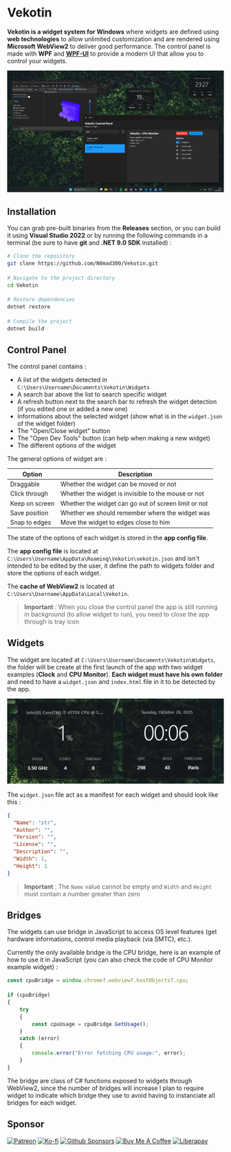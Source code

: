 # Vekotin

**Vekotin is a widget system for Windows** where widgets are defined using **web technologies** to 
allow unlimited customization and are rendered using **Microsoft WebView2** to deliver good 
performance. The control panel is made with **WPF** and **[WPF-UI](https://github.com/lepoco/wpfui)** 
to provide a modern UI that allow you to control your widgets.

![overview](./docs/images/overview.png)

## Installation

You can grab pre-built binaries from the **Releases** section, or you can build it using **Visual 
Studio 2022** or by running the following commands in a terminal (be sure to have **git** and **.NET 
9.0 SDK** installed) :
```bash
# Clone the repository
git clone https://github.com/N0mad300/Vekotin.git

# Navigate to the project directory
cd Vekotin

# Restore dependencies
dotnet restore

# Compile the project
dotnet build
```

## Control Panel

The control panel contains :
- A list of the widgets detected in `C:\Users\Username\Documents\Vekotin\Widgets`
- A search bar above the list to search specific widget
- A refresh button next to the search bar to refresh the widget detection (if you edited one or added a new one)
- Informations about the selected widget (show what is in the `widget.json` of the widget folder)
- The "Open/Close widget" button
- The "Open Dev Tools" button (can help when making a new widget)
- The different options of the widget

The general options of widget are :

| Option         | Description                                          |
| -------------- | ---------------------------------------------------- |
| Draggable      | Whether the widget can be moved or not               |
| Click through  | Whether the widget is invisible to the mouse or not  |
| Keep on screen | Whether the widget can go out of screen limit or not |
| Save position  | Whether we should remember where the widget was      |
| Snap to edges  | Move the widget to edges close to him                |

The state of the options of each widget is stored in the **app config file**.

The **app config file** is located at `C:\Users\Username\AppData\Roaming\Vekotin\vekotin.json` and 
isn't intended to be edited by the user, it define the path to widgets folder and store the options of 
each widget.

The **cache of WebView2** is located at `C:\Users\Username\AppData\Local\Vekotin`.

>**Important** : When you close the control panel the app is still running in background (to allow 
widget to run), you need to close the app through is tray icon

## Widgets

The widget are located at `C:\Users\Username\Documents\Vekotin\Widgets`, the folder will be 
create at the first launch of the app with two widget examples (**Clock** and **CPU Monitor**). **Each 
widget must have his own folder** and need to have a `widget.json` and `index.html` file in it to be 
detected by the app.

![overview](./docs/images/widgets.png)

The `widget.json` file act as a manifest for each widget and should look like this :
```json
{
  "Name": "str",
  "Author": "",
  "Version": "",
  "License": "",
  "Description": "",
  "Width": 1,
  "Height": 1
}
```
>**Important** : The `Name` value cannot be empty and `Width` and `Height` must contain a number 
greater than zero

## Bridges

The widgets can use bridge in JavaScript to access OS level features (get hardware informations, control media playback (via SMTC), etc.).

Currently the only available bridge is the CPU bridge, here is an example of how to use it in 
JavaScript (you can also check the code of CPU Monitor example widget) :
```javascript
const cpuBridge = window.chrome?.webview?.hostObjects?.cpu;

if (cpuBridge) 
{
    try 
    {
        const cpuUsage = cpuBridge.GetUsage();
    }
    catch (error)
    {
        console.error("Error fetching CPU usage:", error);
    }
}
```

The bridge are class of C# functions exposed to widgets through WebView2, since the number of bridges 
will increase I plan to require widget to indicate which bridge they use to avoid having to instanciate 
all bridges for each widget.

## Sponsor

[![Patreon](https://img.shields.io/badge/Patreon-F96854?logo=patreon&logoColor=white)](#) 
[![Ko-fi](https://img.shields.io/badge/Ko--fi-FF5E5B?logo=ko-fi&logoColor=white)](#)
[![Github Sponsors](https://img.shields.io/badge/GitHub%20Sponsors-30363D?&logo=GitHub-Sponsors&logoColor=EA4AAA)](#)
[![Buy Me A Coffee](https://img.shields.io/badge/Buy%20Me%20a%20Coffee-ffdd00?&logo=buy-me-a-coffee&logoColor=black)](#)
[![Liberapay](https://img.shields.io/badge/Liberapay-F6C915?logo=liberapay&logoColor=black)](#)